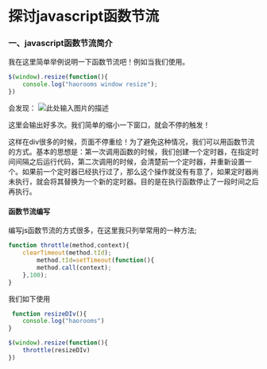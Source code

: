 # 探讨javascript函数节流


###  一、javascript函数节流简介
我在这里简单举例说明一下函数节流吧！例如当我们使用。
``` javascript
$(window).resize(function(){
    console.log("haorooms window resize");
})
```        
会发现：
![此处输入图片的描述][1]


  [1]: http://www.haorooms.com/uploads/images/windowresize.png
  
  
这里会输出好多次。我们简单的缩小一下窗口，就会不停的触发！

这样在div很多的时候，页面不停重绘！为了避免这种情况，我们可以用函数节流的方式。基本的思想是：第一次调用函数的时候，我们创建一个定时器，在指定时间间隔之后运行代码，第二次调用的时候，会清楚前一个定时器，并重新设置一个。如果前一个定时器已经执行过了，那么这个操作就没有有意了，如果定时器尚未执行，就会将其替换为一个新的定时器。目的是在执行函数停止了一段时间之后再执行。  

#### 函数节流编写
编写js函数节流的方式很多，在这里我只列举常用的一种方法;
``` javascript
function throttle(method,context){
    clearTimeout(method.tId);
        method.tId=setTimeout(function(){
        method.call(context);
    },100);
}
```     
我们如下使用
``` javascript
 function resizeDIv(){
    console.log("haorooms")
}

$(window).resize(function(){
    throttle(resizeDIv)
})
``` 
